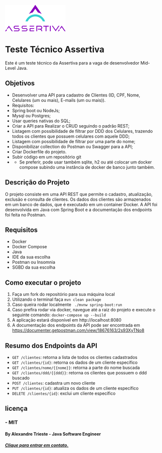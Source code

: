 ![Assertiva](https://github.com/alexandretrieste/image_for_Readme/blob/main/assertiva.png)
# Teste Técnico Assertiva

Este é um teste técnico da Assertiva para a vaga de desenvolvedor Mid-Level Java.

## Objetivos

 - Desenvolver uma API para cadastro de Clientes (ID, CPF, Nome, Celulares (um ou mais), E-mails (um ou mais)).
 - Requisitos:
 - Spring boot ou NodeJs;
 - Mysql ou Postgres;
 - Usar queries nativas do SQL;
 - Criar a API para Realizar o CRUD seguindo o padrão REST;
 - Listagem com possibilidade de filtrar por DDD dos Celulares, trazendo todos os clientes que possuem celulares com aquele DDD;
 - Listagem com possibilidade de filtrar por uma parte do nome;
 - Disponibilizar collection do Postman ou Swagger para a API;
 - Criar Dockerfile do projeto.
 - Subir código em um repositório git
 - * Se preferir, pode usar também sqlite, h2 ou até colocar um docker compose subindo uma instância de docker de banco junto também.

## Descrição do Projeto

O projeto consiste em uma API REST que permite o cadastro, atualização, exclusão e consulta de clientes. Os dados dos clientes são armazenados em um banco de dados, que é executado em um container Docker. A API foi desenvolvida em Java com Spring Boot e a documentação dos endpoints foi feita no Postman.

## Requisitos

- Docker
- Docker Compose
- Java
- IDE da sua escolha
- Postman ou Insomnia
- SGBD da sua escolha

## Como executar o projeto

1. Faça um fork do repositório para sua máquina local
2. Utilizando o terminal faça `mvn clean package`
3. Caso queira rodar localmente ` ./mvnw spring-boot:run`
4. Caso prefira rodar via docker, navegue até a raiz do projeto e execute o seguinte comando: `docker-compose up --build`
5. A aplicação estará disponível em http://localhost:8080
6. A documentação dos endpoints da API pode ser encontrada em https://documenter.getpostman.com/view/18676163/2s93XyTNo8

## Resumo dos Endpoints da API

- `GET /clientes`: retorna a lista de todos os clientes cadastrados
- `GET /clientes/{id}`: retorna os dados de um cliente específico
- `GET /clientes/nome/{{nome}}`: retorna a parte do nome buscada
- `GET /clientes/ddd/{{ddd}}`: retorna os clientes que possuem o ddd buscado
- `POST /clientes`: cadastra um novo cliente
- `PUT /clientes/{id}`: atualiza os dados de um cliente específico
- `DELETE /clientes/{id}`: exclui um cliente específico

## licença
### - MIT

#### By Alexandre Trieste - Java Software Engineer
##### [Clique para entrar em contato.](https://www.linkedin.com/in/alexandretrieste/)
